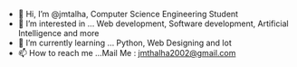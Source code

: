 - 👋 Hi, I’m @jmtalha, Computer Science Engineering Student
- 👀 I’m interested in ...
      Web development,
      Software development,
      Artificial Intelligence
      and more
- 🌱 I’m currently learning ...
      Python,
      Web Designing and lot
- 📫 How to reach me ...Mail Me : jmthalha2002@gmail.com

<!---
jmtalha/jmtalha is a ✨ special ✨ repository because its `README.md` (this file) appears on your GitHub profile.
You can click the Preview link to take a look at your changes.
--->
